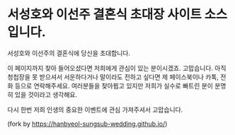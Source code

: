 # 서성호와 이선주 결혼식 초대장 사이트 소스입니다.
서성호와 이선주의 결혼식에 당신을 초대합니다.

이 페이지까지 찾아 들어오셨다면 저희에게 관심이 있는 분이시겠죠. 고맙습니다.
아직 청첩장을 못 받으셔서 서운하다거나 말이라도 전하고 싶다면 제 페이스북이나 카톡, 전화 등으로 연락해주세요.
여러분들을 찾아뵙고 있지만 저희가 실수로 빠트린 분이 분명히 있을 것이라고 생각해요.

다시 한번 저희 인생의 중요한 이벤트에 관심 가져주셔서 고맙습니다.

(fork by https://hanbyeol-sungsub-wedding.github.io/)

